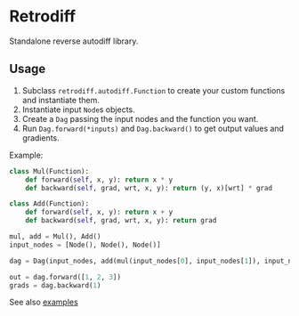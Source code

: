 # Retrodiff

Standalone reverse autodiff library.

## Usage

1.  Subclass `retrodiff.autodiff.Function` to create your custom functions and instantiate them.
2.  Instantiate input `Node`s objects.
3.  Create a `Dag` passing the input nodes and the function you want.
4.  Run `Dag.forward(*inputs)` and `Dag.backward()` to get output values and gradients.

Example:
```python
class Mul(Function):
    def forward(self, x, y): return x * y
    def backward(self, grad, wrt, x, y): return (y, x)[wrt] * grad

class Add(Function):
    def forward(self, x, y): return x + y
    def backward(self, grad, wrt, x, y): return grad

mul, add = Mul(), Add()
input_nodes = [Node(), Node(), Node()]

dag = Dag(input_nodes, add(mul(input_nodes[0], input_nodes[1]), input_nodes[2]))

out = dag.forward([1, 2, 3])
grads = dag.backward(1)
```

See also [examples](examples)
